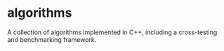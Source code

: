 # algorithms
A collection of algorithms implemented in C++, including a cross-testing and benchmarking framework.
